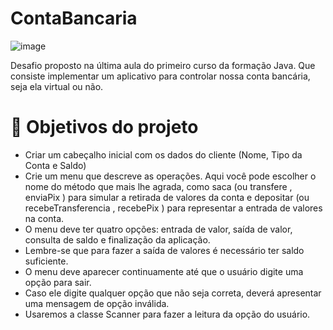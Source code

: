 # ContaBancaria
![image](https://github.com/EmersonArruda99/ContaBancaria/assets/158368726/20760def-da55-4aab-8272-80f0b61af10c)

Desafio proposto na última aula do primeiro curso da formação Java. Que consiste implementar um aplicativo para controlar nossa conta bancária, seja ela virtual ou não.

# 🔨 Objetivos do projeto
- Criar um cabeçalho inicial com os dados do cliente (Nome, Tipo da Conta e Saldo)
- Crie um menu que descreve as operações. Aqui você pode escolher o nome do método que mais lhe agrada, como saca (ou transfere , enviaPix ) para simular a retirada de valores da conta e depositar (ou recebeTransferencia , recebePix ) para representar a entrada de valores na conta.
- O menu deve ter quatro opções: entrada de valor, saída de valor, consulta de saldo e finalização da aplicação.
- Lembre-se que para fazer a saída de valores é necessário ter saldo suficiente.
- O menu deve aparecer continuamente até que o usuário digite uma opção para sair.
- Caso ele digite qualquer opção que não seja correta, deverá apresentar uma mensagem de opção inválida.
- Usaremos a classe Scanner para fazer a leitura da opção do usuário.
